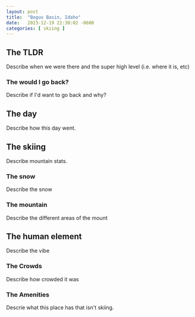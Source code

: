 ```yaml
---
layout: post
title:  "Bogus Basin, Idaho"
date:   2023-12-19 22:30:02 -0600
categories: [ skiing ]
---
```


## The TLDR
Describe when we were there and the super high
level (i.e. where it is, etc)

### The would I go back?
Describe if I'd want to go back and why?

## The day
Describe how this day went.

## The skiing
Describe mountain stats.
### The snow
Describe the snow

### The mountain
Describe the different areas of the mount

## The human element
Describe the vibe
 
### The Crowds
Describe how crowded it was

### The Amenities
Descrie what this place has that isn't skiing.
